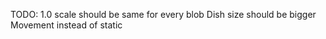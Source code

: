 TODO:
1.0 scale should be same for every blob
Dish size should be bigger
Movement instead of static
